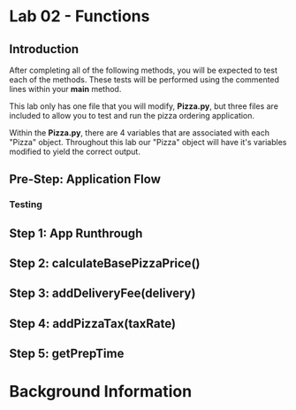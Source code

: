 # Lab 02 - Functions
## Introduction
After completing all of the following methods, you will be expected to test each of the methods. These tests will be performed using the commented lines within your **main** method.

This lab only has one file that you will modify, **Pizza.py**, but three files are included to allow you to test and run the pizza ordering application.

Within the **Pizza.py**, there are 4 variables that are associated with each "Pizza" object. Throughout this lab our "Pizza" object will have it's variables modified to yield the correct output.

## Pre-Step: Application Flow

### Testing

## Step 1: App Runthrough

## Step 2: calculateBasePizzaPrice()

## Step 3: addDeliveryFee(delivery)

## Step 4: addPizzaTax(taxRate)

## Step 5: getPrepTime

# Background Information
